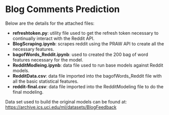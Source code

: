 # Blog Comments Prediction

Below are the details for the attached files:
* **refreshtoken.py**: utility file used to get the refresh token necessary to continually interact with the Reddit API.
* **BlogScraping.ipynb**: scrapes reddit using the PRAW API to create all the necessary features.
* **bagofWords_Reddit.ipynb**: used to created the 200 bag of word features necessary for the model.
* **RedditModleing.ipynb**: data file used to run base models against Reddit models.
* **RedditData.csv**: data file imported into the bagofWords_Reddit file with all the basic statistical features.
* **reddit-final.csv**: data file imported into the RedditModeling file to do the final modeling.

Data set used to build the original models can be found at: https://archive.ics.uci.edu/ml/datasets/BlogFeedback
